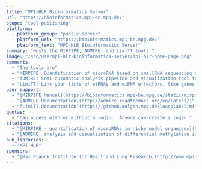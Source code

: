 ```yaml
---
title: "MPI-HLR Bioinformatics Server"
url: "https://bioinformatics.mpi-bn.mpg.de/"
scope: "tool-publishing"
platforms:
  - platform_group: "public-server"
    platform_url: "https://bioinformatics.mpi-bn.mpg.de/"
    platform_text: "MPI-HLR Bioinformatics Server"
summary: "Hosts the MIRPIPE, ADMIRE, and LimiTT tools "
image: "/src/use/mpi-hlr-bioinformatics-server/mpi-hlr-home-page.png"
comments:
  - "The tools are"
  - "MIRPIPE: Quantification of microRNA based on smallRNA sequencing reads"
  - "ADMIRE: Semi-automatic analysis pipeline and visualization tool for Illumina HumanMethylation450K BeadChip arrays."
  - "LimiTT: Link your lists of miRNAs and miRNA effectors, like genes or proteins mapped onto UniProt Accessions, to validated miRNA target interactions (MTIs) coming from four databases specialized in experimentally verified MTIs."
user_support:
  - "[MIRPIPE Manual](https://bioinformatics.mpi-bn.mpg.de/static/mirpipe_manual.pdf)"
  - "[ADMIRE Documentation](http://admire.readthedocs.org/en/latest/)"
  - "[LimiTT Documentation](https://github.molgen.mpg.de/loosolab/limitt/blob/master/HELP.md)"
quotas:
  - "Can access with or without a login.  Anyone can create a login."
citations:
  - "[MIRPIPE – quantification of microRNAs in niche model organisms](http://bit.ly/1t4oQvo), C. Kuenne, J. Preussner, M. Herzog, T. Braun, M. Looso, *Bioinformatics* (26 August 2014), btu573, doi:10.1093/bioinformatics/btu573"
  - "[ADMIRE: analysis and visualization of differential methylation in genomic regions using the Infinium HumanMethylation450 Assay](http://www.epigeneticsandchromatin.com/content/8/1/51), Jens Preussner, Julia Bayer, Carsten Kuenne and Mario Looso, *Epigenetics & Chromatin* 2015, 8:51  doi:10.1186/s13072-015-0045-1"
pub_libraries:
  - "MPI-HLR"
sponsors:
  - "[Max Planck Institute for Heart and Lung Research](http://www.mpi-hlr.de/)"
---
```

